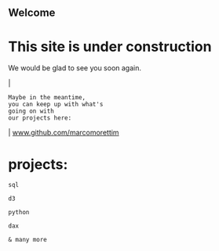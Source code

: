 ## Welcome ## 
# This site is under construction #

We would be glad to see you soon again. 

\|
```
Maybe in the meantime, 
you can keep up with what's 
going on with 
our projects here:  

```
\|
www.github.com/marcomorettim

# projects: #
`sql` 

`d3` 

`python` 

`dax`


`& many more` 
